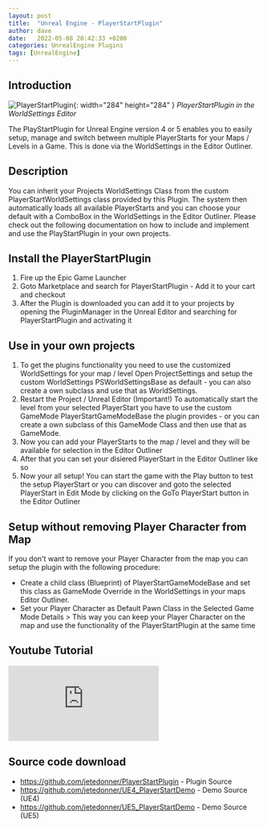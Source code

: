 ```yaml
---
layout: post
title:  "Unreal Engine - PlayerStartPlugin"
author: dave
date:   2022-05-08 20:42:33 +0200
categories: UnrealEngine Plugins
tags: [UnrealEngine]
---
```


## Introduction
![PlayerStartPlugin](../..//assets/img/projects/playerstartplugin/PlayerStartPlugin_284x284_02.png){: width="284" height="284" }
_PlayerStartPlugin in the WorldSettings Editor_

The PlayStartPlugin for Unreal Engine version 4 or 5 enables you to easily setup, manage and switch between multiple PlayerStarts for your Maps / Levels in a Game. This is done via the WorldSettings in the Editor Outliner.

## Description
You can inherit your Projects WorldSettings Class from the custom PlayerStartWorldSettings class provided by this Plugin. The system then automatically loads all available PlayerStarts and you can choose your default with a ComboBox in the WorldSettings in the Editor Outliner. Please check out the following documentation on how to include and implement and use the PlayStartPlugin in your own projects.

## Install the PlayerStartPlugin
1. Fire up the Epic Game Launcher
2. Goto Marketplace and search for PlayerStartPlugin - Add it to your cart and checkout
3. After the Plugin is downloaded you can add it to your projects by opening the PluginManager in the Unreal Editor and searching for PlayerStartPlugin and activating it

## Use in your own projects

1. To get the plugins functionality you need to use the customized WorldSettings for your map / level
Open ProjectSettings and setup the custom WorldSettings PSWorldSettingsBase as default - you can also create a own subclass and use that as WorldSettings.
2. Restart the Project / Unreal Editor (Important!)
To automatically start the level from your selected PlayerStart you have to use the custom GameMode PlayerStartGameModeBase the plugin provides - or you can create a own subclass of this GameMode Class and then use that as GameMode.
3. Now you can add your PlayerStarts to the map / level and they will be available for selection in the Editor Outliner
4. After that you can set your disiered PlayerStart in the Editor Outliner like so
5. Now your all setup! You can start the game with the Play button to test the setup PlayerStart or you can discover and goto the selected PlayerStart in Edit Mode by clicking on the GoTo PlayerStart button in the Editor Outliner


## Setup without removing Player Character from Map
If you don't want to remove your Player Character from the map you can setup the plugin with the following procedure:
- Create a child class (Blueprint) of PlayerStartGameModeBase and set this class as GameMode Override in the WorldSettings in your maps Editor Outliner.
- Set your Player Character as Default Pawn Class in the Selected Game Mode Details > This way you can keep your Player Character on the map and use the functionality of the PlayerStartPlugin at the same time

## Youtube Tutorial
<div class="container-responsive-iframe">
  <iframe class="responsive-iframe" src="https://www.youtube.com/embed/AiyZcPeSFOo" title="YouTube video player" frameborder="0" allow="accelerometer; autoplay; clipboard-write; encrypted-media; gyroscope; picture-in-picture" allowfullscreen></iframe>
</div>


## Source code download
- <https://github.com/jetedonner/PlayerStartPlugin> - Plugin Source
- <https://github.com/jetedonner/UE4_PlayerStartDemo> - Demo Source (UE4)
- <https://github.com/jetedonner/UE5_PlayerStartDemo> - Demo Source (UE5)

<!--
`YEAR-MONTH-DAY-title.MARKUP`

Where `YEAR` is a four-digit number, `MONTH` and `DAY` are both two-digit numbers, and `MARKUP` is the file extension representing the format used in the file. After that, include the necessary front matter. Take a look at the source for this post to get an idea about how it works.

Jekyll also offers powerful support for code snippets:

{% highlight ruby %}
def print_hi(name)
  puts "Hi, #{name}"
end
print_hi('Tom')
#=> prints 'Hi, Tom' to STDOUT.
{% endhighlight %}

Check out the [Jekyll docs][jekyll-docs] for more info on how to get the most out of Jekyll. File all bugs/feature requests at [Jekyll’s GitHub repo][jekyll-gh]. If you have questions, you can ask them on [Jekyll Talk][jekyll-talk].

[jekyll-docs]: https://jekyllrb.com/docs/home
[jekyll-gh]:   https://github.com/jekyll/jekyll
[jekyll-talk]: https://talk.jekyllrb.com/
-->